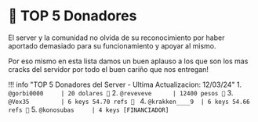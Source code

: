 # 🤑 TOP 5 Donadores

El server y la comunidad no olvida de su reconocimiento por haber aportado demasiado para su funcionamiento y apoyar al mismo.

Por eso mismo en esta lista damos un buen aplauso a los que son los mas cracks del servidor por todo el buen cariño que nos entregan!

!!! info "TOP 5 Donadores del Server - Ultima Actualizacion: 12/03/24"
	1. `@gorbi0000     | 20 dolares 🥇`
	2. `@reveveve      | 12400 pesos 🥈`
	3. `@Vex35         | 6 keys 54.70 refs 🥉 `
	4. `@krakken____9  | 6 keys 54.66 refs 🥉`
	5. `@konosubas	   | 4 keys [FINANCIADOR]`